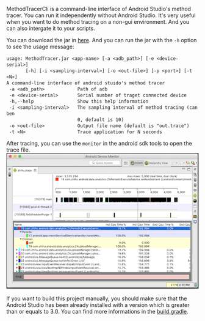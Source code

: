 MethodTracerCli is a command-line interface of Android Studio's method tracer.
You can run it independently without Android Studio.
It's very useful when you want to do method tracing on a non-gui environment.
And you can also intergate it to your scripts.


You can download the jar in [here](https://github.com/nekocode/MethodTracerCli/releases).
And you can run the jar with the `-h` option to see the usage message:
```
usage: MethodTracer.jar <app-name> [-a <adb_path>] [-e <device-serial>]
       [-h] [-i <sampling-interval>] [-o <out-file>] [-p <port>] [-t <N>]
A command-line interface of android stuido's method tracer
 -a <adb_path>            Path of adb
 -e <device-serial>       Serial number of traget connected device
 -h,--help                Show this help information
 -i <sampling-interval>   The sampling interval of method tracing (can ben
                          0, default is 10)
 -o <out-file>            Output file name (default is "out.trace")
 -t <N>                   Trace application for N seconds
```

After tracing, you can use the `monitor` in the android sdk tools to open the trace file.
![](img/monitor.png)


If you want to build this project manually, you should make sure that the Android Studio has been already installed  with a version which is greater than or equals to 3.0.
You can find more informations in the [build.gradle](build.gradle).
